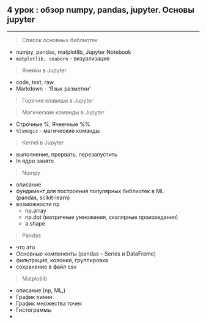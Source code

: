 ## 4 урок : обзор numpy, pandas, jupyter. Основы jupyter
---

> Список основных библиотек
- numpy, pandas, matplotlib, Jupyter Notebook
- `matplotlib, seaborn` - визуализация
> Ячейки в Jupyter
- code, text, raw
- Markdown - 'Язык разметки'
> Горячие клавиши в Jupyter

> Магические команды в Jupyter
- Строчные %, Ячеечные %%
- `%lsmagic` - магические команды
> Kernel в Jupyter
- выполнение, прервать, перезапустить
- In ядро занято
> Numpy
- описание
- фундамент для построения популярных библиотек в ML (pandas, scikit-learn)
- возможности np
    + np.array
    + np.dot (матричные умножения, скалярные произведения)
    + a.shape
> Pandas
- что это 
- Основные компоненты (pandas – Series и DataFrame)
- фильтрация, колонки, группировка
- сохранение в файл csv
> Matplotlib
- описание (np, ML,)
- График линии
- График множества точек
- Гистограммы
- 